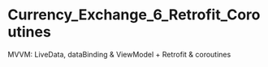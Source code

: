 # Currency_Exchange_6_Retrofit_Coroutines
MVVM: LiveData, dataBinding & ViewModel + Retrofit & coroutines
